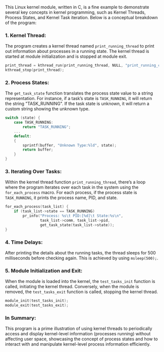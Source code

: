 This Linux kernel module, written in C, is a fine example to demonstrate several key concepts in kernel programming, such as Kernel Threads, Process States, and Kernel Task iteration. Below is a conceptual breakdown of the program:

### 1. **Kernel Thread:**
The program creates a kernel thread named `print_running_thread` to print out information about processes in a running state. The kernel thread is started at module initialization and is stopped at module exit.
```c
print_thread = kthread_run(print_running_thread, NULL, "print_running_cpu");
kthread_stop(print_thread);
```

### 2. **Process States:**
The `get_task_state` function translates the process state value to a string representation. For instance, if a task’s state is `TASK_RUNNING`, it will return the string "TASK_RUNNING". If the task state is unknown, it will return a custom string showing the unknown type.
```c
switch (state) {
    case TASK_RUNNING:
        return "TASK_RUNNING";
    ...
    default:
    {
        sprintf(buffer, "Unknown Type:%ld", state);
        return buffer;
    }
}
```

### 3. **Iterating Over Tasks:**
Within the kernel thread function `print_running_thread`, there’s a loop where the program iterates over each task in the system using the `for_each_process` macro. For each process, if the process state is `TASK_RUNNING`, it prints the process name, PID, and state.
```c
for_each_process(task_list) {
    if (task_list->state == TASK_RUNNING)
        pr_info("Process: %s\t PID:[%d]\t State:%s\n", 
                task_list->comm, task_list->pid,
                get_task_state(task_list->state));
}
```

### 4. **Time Delays:**
After printing the details about the running tasks, the thread sleeps for 500 milliseconds before checking again. This is achieved by using `msleep(500);`.

### 5. **Module Initialization and Exit:**
When the module is loaded into the kernel, the `test_tasks_init` function is called, initiating the kernel thread. Conversely, when the module is removed, the `test_tasks_exit` function is called, stopping the kernel thread.
```c
module_init(test_tasks_init);
module_exit(test_tasks_exit);
```

### In Summary:
This program is a prime illustration of using kernel threads to periodically access and display kernel-level information (processes running) without affecting user space, showcasing the concept of process states and how to interact with and manipulate kernel-level process information efficiently.